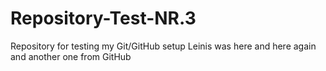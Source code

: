 # Repository-Test-NR.3
Repository for testing my Git/GitHub setup
Leinis was here
and here again
and another one from GitHub
